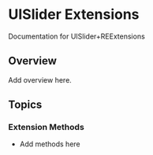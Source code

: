 # UISlider Extensions

Documentation for UISlider+REExtensions

## Overview

Add overview here.

## Topics

### Extension Methods

- Add methods here